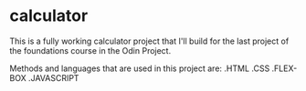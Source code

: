 # calculator
This is a fully working calculator project that I'll build for the last project of the foundations course in the Odin Project.

Methods and languages that are used in this project are:
.HTML
.CSS
  .FLEX-BOX
.JAVASCRIPT